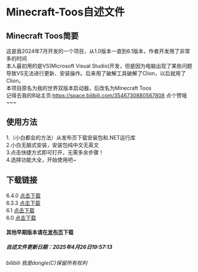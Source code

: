 # Minecraft-Toos自述文件  
## Minecraft Toos简要  
这是我2024年7月开发的一个项目，从1.0版本一直到6.1版本，作者开发用了非常多的时间  
本人最初用的是VS(Microsoft Visual Studio)开发，但是因为电脑出现了某些问题导致VS无法进行更新、安装操作。后来用了破解工具破解了Clion，以后就用了Clion。  
本项目原名为我的世界双版本启动器，后改名为Minecraft Toos  
记得去我的B站主页:https://space.bilibili.com/3546730880567808   点个赞哦~~~  
## 使用方法  
1.（小白都会的方法）从发布页下载安装包和.NET运行库  
2.小白无脑式安装，安装包纯中文无英文  
3.点击快捷方式即可打开，无需多余步骤！  
4.选择功能大全，开始使用吧~  
## 下载链接
6.4.0 [点击下载](https://github.com/dongzheyu/Minecraft-Toos/releases/download/6.4.0/Minecraft-Toos.Setup.exe)  
6.3.3 [点击下载](https://github.com/dongzheyu/Minecraft-Toos/releases/download/6.3.3/Minecraft-Toos.Setup.exe)  
6.1   [点击下载](https://github.com/dongzheyu/Minecraft-Toos/releases/download/6.1/Minecraft-Toos.setup.exe)  
6.0   [点击下载](https://github.com/dongzheyu/Minecraft-Toos/releases/download/6.0/Setup.exe)  
#### 其他早期版本请在[发布页](https://github.com/dongzheyu/Minecraft-Toos/releases)下载  
  
  
##### 自述文件更新日期：2025年4月26日19:57:13
###### bilibili 我是dongle(C)保留所有权利  
